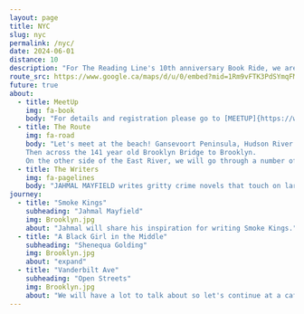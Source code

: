 ```yaml
---
layout: page
title: NYC
slug: nyc
permalink: /nyc/
date: 2024-06-01
distance: 10
description: "For The Reading Line's 10th anniversary Book Ride, we are in New York City"
route_src: https://www.google.ca/maps/d/u/0/embed?mid=1Rm9vFTK3PdSYmqFMdEC1vtOGKMMLvng&ehbc=2E312F
future: true
about:
  - title: MeetUp
    img: fa-book
    body: "For details and registration please go to [MEETUP]{https://www.meetup.com/bromptonnyc/events/299281717/?utm_medium=referral&utm_campaign=share-btn_savedevents_share_modal&utm_source=link} Brompton New York group."
  - title: The Route
    img: fa-road
    body: "Let's meet at the beach! Gansevoort Peninsula, Hudson River Park, is lit worthy and perhaps you'll be inspired to pen a piece of poetry. We will cycle south on the Empire State Trail. Off the beaten path in South Cove, there is a place where land and water, nature and metropolis, past and present, come together. That is where you will hear Jahmal Mayfield read from Smoke Kings. The propulsive novel explores decades of racial tensions through a fictional landscape where the line between justice and revenge is blurred.
    Then across the 141 year old Brooklyn Bridge to Brooklyn.
    On the other side of the East River, we will go through a number of neighborhoods until we reach Red Hook. Here you will be introduced to Shenequa Golding and her blazingly honest essay collection from a refreshing new voice exploring the in-between moments for Black women and girls, and what it means to simply exist. After the words, we will cycle up to Prospect Park finishing on Vanderbilt Avenue at a cafe. Total 10 miles."
  - title: The Writers
    img: fa-pagelines
    body: "JAHMAL MAYFIELD writes gritty crime novels that touch on large social issues. He was born in Virginia but currently resides in New Jersey. In addition to writing, he serves as the director of a nonprofit program that provides employment support to people with disabilities. SHENEQUA GOLDING is a writer and an editor whose work focuses on race, gender, popular culture, and entertainment. A native New Yorker, Golding returned to her roots as an entertainment writer. Her work, both on-camera and in print, has appeared in prominent Black publications such as Vibe and Essence, as well as mainstream outlets, including Complex, the Associated Press, BBC, and Vanity Fair."
journey:
  - title: "Smoke Kings"
    subheading: "Jahmal Mayfield"
    img: Brooklyn.jpg
    about: "Jahmal will share his inspiration for writing Smoke Kings."
  - title: "A Black Girl in the Middle"
    subheading: "Shenequa Golding"
    img: Brooklyn.jpg
    about: "expand"
  - title: "Vanderbilt Ave"
    subheading: "Open Streets"
    img: Brooklyn.jpg
    about: "We will have a lot to talk about so let's continue at a cafe"
---
```

